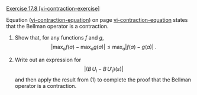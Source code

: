 [Exercise 17.8 \[vi-contraction-exercise\]](ex_8/)

Equation ([vi-contraction-equation](#/)) on
page [vi-contraction-equation](#/) states that the Bellman operator is a contraction.

1.  Show that, for any functions $f$ and $g$,
    $$|\max_a f(a) - \max_a g(a)| \leq \max_a |f(a) - g(a)|\ .$$

2.  Write out an expression for $$|(B\,U_i - B\,U'_i)(s)|$$ and then apply
    the result from (1) to complete the proof that the Bellman operator
    is a contraction.

